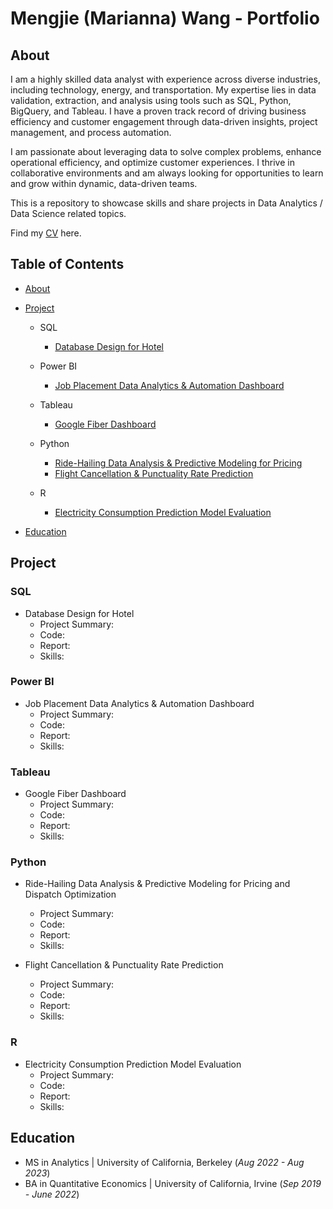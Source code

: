 # Mengjie (Marianna) Wang - Portfolio
## About
I am a highly skilled data analyst with experience across diverse industries, including technology, energy, and transportation. My expertise lies in data validation, extraction, and analysis using tools such as SQL, Python, BigQuery, and Tableau. I have a proven track record of driving business efficiency and customer engagement through data-driven insights, project management, and process automation.

I am passionate about leveraging data to solve complex problems, enhance operational efficiency, and optimize customer experiences. I thrive in collaborative environments and am always looking for opportunities to learn and grow within dynamic, data-driven teams.

This is a repository to showcase skills and share projects in Data Analytics / Data Science related topics.

Find my [CV](https://github.com/mariannawang/mariannawang.github.io/blob/main/Mengjie%20Wang-Resume.pdf) here.

## Table of Contents
- [About](https://github.com/mariannawang/mariannawang.github.io?tab=readme-ov-file#about)
- [Project](https://github.com/mariannawang/mariannawang.github.io?tab=readme-ov-file#project)
  - SQL
    - [Database Design for Hotel]()
    
  - Power BI
    - [Job Placement Data Analytics & Automation Dashboard]()
      
  - Tableau
    - [Google Fiber Dashboard]()
      
  - Python
    - [Ride-Hailing Data Analysis & Predictive Modeling for Pricing]()
    - [Flight Cancellation & Punctuality Rate Prediction]()
      
  - R
    - [Electricity Consumption Prediction Model Evaluation]()

- [Education](https://github.com/mariannawang/mariannawang.github.io?tab=readme-ov-file#education)

## Project
### SQL
- Database Design for Hotel
  - Project Summary: 
  - Code:
  - Report:
  - Skills: 
    
### Power BI
- Job Placement Data Analytics & Automation Dashboard
  - Project Summary: 
  - Code: 
  - Report: 
  - Skills:

### Tableau
- Google Fiber Dashboard
  - Project Summary: 
  - Code: 
  - Report: 
  - Skills:

### Python
- Ride-Hailing Data Analysis & Predictive Modeling for Pricing and Dispatch Optimization
  - Project Summary: 
  - Code: 
  - Report: 
  - Skills:

- Flight Cancellation & Punctuality Rate Prediction
  - Project Summary: 
  - Code: 
  - Report: 
  - Skills:
 
### R
- Electricity Consumption Prediction Model Evaluation
  - Project Summary: 
  - Code: 
  - Report: 
  - Skills:

## Education
  - MS in Analytics | University of California, Berkeley (_Aug 2022 - Aug 2023_)
  - BA in Quantitative Economics | University of California, Irvine (_Sep 2019 - June 2022_)

